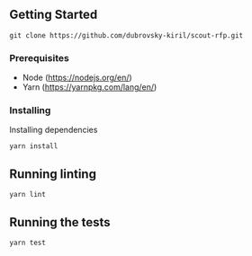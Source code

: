 ## Getting Started

```git clone https://github.com/dubrovsky-kiril/scout-rfp.git```

### Prerequisites

- Node (https://nodejs.org/en/)
- Yarn (https://yarnpkg.com/lang/en/)

### Installing

Installing dependencies

```
yarn install
```

## Running linting

```
yarn lint
```

## Running the tests

```
yarn test
```
